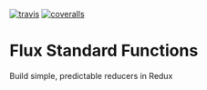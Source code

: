 [![travis](https://img.shields.io/travis/skonves/flux-standard-functions.svg)](https://travis-ci.org/skonves/flux-standard-functions)
[![coveralls](https://img.shields.io/coveralls/skonves/flux-standard-functions.svg)](https://coveralls.io/github/skonves/flux-standard-functions)

# Flux Standard Functions

Build simple, predictable reducers in Redux
